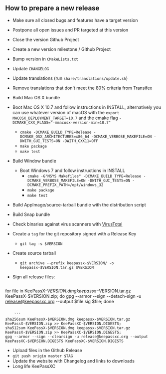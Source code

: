## How to prepare a new release

-  Make sure all closed bugs and features have a target version
-  Postpone all open issues and PR targeted at this version
-  Close the version Github Project
-  Create a new version milestone / Github Project
-  Bump version in `CMakeLists.txt`
-  Update `CHANGELOG`
-  Update translations (run `share/translations/update.sh`)
-  Remove translations that don't meet the 80% criteria from Transifex
-  Build Mac OS X bundle
  - Boot Mac OS X 10.7 and follow instructions in INSTALL, alternatively you can use whatever version of macOS with the `export MACOSX_DEPLOYMENT_TARGET=10.7` and the cmake flag `-DCMAKE_CXX_FLAGS="-mmacosx-version-min=10.7"`
    - `cmake -DCMAKE_BUILD_TYPE=Release -DCMAKE_OSX_ARCHITECTURES=x86_64 -DCMAKE_VERBOSE_MAKEFILE=ON -DWITH_GUI_TESTS=ON -DWITH_CXX11=OFF`
    - `make package`
    - `make test`
- Build Window bundle
  - Boot Windows 7 and follow instructions in INSTALL
    - `cmake -G"MSYS Makefiles" -DCMAKE_BUILD_TYPE=Release -DCMAKE_VERBOSE_MAKEFILE=ON -DWITH_GUI_TESTS=ON -DCMAKE_PREFIX_PATH=/opt/windows_32`
    - `make package`
    - `make test`
- Build AppImage/source-tarball bundle with the distribution script
- Build Snap bundle
- Check binaries against virus scanners with [VirusTotal](https://www.virustotal.com/)
- Create a `tag` for the git repository signed with a Release Key
   - `git tag -s $VERSION`
- Create source tarball
   - `git archive --prefix keepassx-$VERSION/ -o keepassx-$VERSION.tar.gz $VERSION`
- Sign all release files:

    ```
for file in KeePassX-$VERSION.dmg keepassx-$VERSION.tar.gz KeePassX-$VERSION.zip; do gpg --armor --sign --detach-sign -u release@keepassxc.org --output $file.sig $file; done
```

    ```
sha256sum KeePassX-$VERSION.dmg keepassx-$VERSION.tar.gz KeePassX-$VERSION.zip >> KeePassXC-$VERSION.DIGESTS; 
sha512sum KeePassX-$VERSION.dmg keepassx-$VERSION.tar.gz KeePassX-$VERSION.zip >> KeePassXC-$VERSION.DIGESTS; 
gpg --armor --sign --clearsign -u release@keepassxc.org --output KeePassXC-$VERSION.DIGESTS KeePassXC-$VERSION.DIGESTS
```

- Upload files in the Github Release
- `git push origin master $TAG`
- Update the website with Changelog and links to downloads
- Long life KeePassXC
